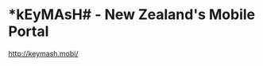 <!--
id: 206369900
link: http://kevinisom.info/post/206369900/keymash-new-zealands-mobile-portal
slug: keymash-new-zealands-mobile-portal
date: Wed Oct 07 2009 15:56:40 GMT+1300 (NZDT)
raw: {"blog_name":"kevinisom","id":206369900,"post_url":"http://kevinisom.info/post/206369900/keymash-new-zealands-mobile-portal","slug":"keymash-new-zealands-mobile-portal","type":"link","date":"2009-10-07 02:56:40 GMT","timestamp":1254884200,"state":"published","format":"html","reblog_key":"Jtmt9FTA","tags":[],"short_url":"http://tmblr.co/Zw68YyCJFHi","highlighted":[],"feed_item":"http://keymash.mobi/","from_feed_id":"650234","note_count":0,"title":"*kEyMAsH# - New Zealand's Mobile Portal","url":"http://keymash.mobi/","description":""}
publish: 2009-10-07
tags: 
title: *kEyMAsH# - New Zealand's Mobile Portal
-->


*kEyMAsH# - New Zealand's Mobile Portal
=======================================

<http://keymash.mobi/>

